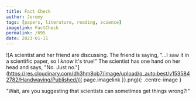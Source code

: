 ```yaml
---
title: Fact Check
author: Jeremy
tags: [papers, literature, reading, science]
imagelink: FactCheck
permalink: /695
date: 2023-01-11
---
```


![A scientist and her friend are discussing. The friend is saying, "...I saw it in a scientific paper, so I *know* it's true!" The scientist has one hand on her head and says, "No. Just no."](https://res.cloudinary.com/dh3hm8pb7/image/upload/q_auto:best/v1535842782/Handwaving/Published/{{ page.imagelink }}.png){: .centre-image }

"Wait, are you suggesting that scientists can sometimes get things wrong?!"
